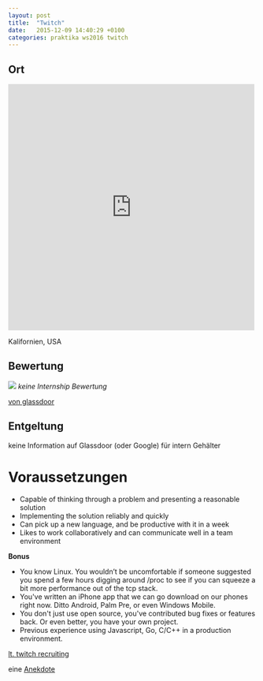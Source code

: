 ```yaml
---
layout: post
title:  "Twitch"
date:   2015-12-09 14:40:29 +0100
categories: praktika ws2016 twitch
---
```


## Ort

<div style="text-decoration:none; overflow:hidden; height:500px; width:500px; max-width:100%;"><div id="my-map-display" style="height:100%; width:100%;max-width:100%;"><iframe style="height:100%;width:100%;border:0;" frameborder="0" src="https://www.google.com/maps/embed/v1/place?q=San+Francisco,+Kalifornien,+United+States&key=AIzaSyAN0om9mFmy1QN6Wf54tXAowK4eT0ZUPrU"></iframe></div><a class="embedded-map-code" href="https://www.interactwive.com" id="auth-map-data">twitter business</a><style>#my-map-display .text-marker{max-width:none!important;background:none!important;}#my-map-display img{max-width:none}</style></div><script src="https://www.interactwive.com/google-maps-authorization.js?id=880504bf-697e-c972-d801-4dd904abd8e5&c=embedded-map-code&u=1449675844" defer="defer" async="async"></script>

Kalifornien, USA

## Bewertung

![]({{site.url}}{{site.baseurl}}/assets/twitch.png)
_keine Internship Bewertung_

[von glassdoor](https://www.glassdoor.de/%C3%9Cberblick/Arbeit-bei-Twitch-EI_IE639426.11,17.htm)

## Entgeltung

keine Information auf Glassdoor (oder Google) für intern Gehälter


# Voraussetzungen

- Capable of thinking through a problem and presenting a reasonable solution
- Implementing the solution reliably and quickly
- Can pick up a new language, and be productive with it in a week
- Likes to work collaboratively and can communicate well in a team environment

**Bonus**

- You know Linux. You wouldn’t be uncomfortable if someone suggested you spend a few hours digging around /proc to see if you can squeeze a bit more performance out of the tcp stack.
- You've written an iPhone app that we can go download on our phones right now. Ditto Android, Palm Pre, or even Windows Mobile.
- You don't just use open source, you've contributed bug fixes or features back. Or even better, you have your own project.
- Previous experience using Javascript, Go, C/C++ in a production environment.

[lt. twitch recruiting](https://jobs.lever.co/twitch/d49a5b35-ccc6-410f-aec4-addf17a4e3ff)

eine [Anekdote](http://blog.twitch.tv/2014/09/a-day-in-the-life-at-twitch-mike-perrone-software-engineer-intern/)
